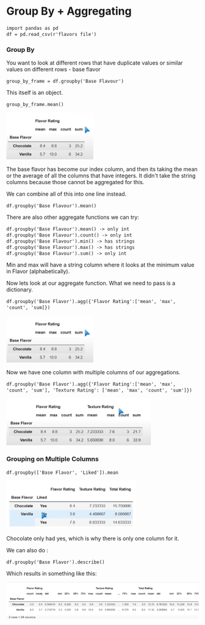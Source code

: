 # Group By + Aggregating

```
import pandas as pd
df = pd.read_csv(r'flavors file')
```

### Group By
You want to look at different rows that have duplicate values or similar values on different rows - base flavor

```
group_by_frame = df.groupby('Base Flavour')
```
This itself is an object.
```
group_by_frame.mean()
```

![alt text](images/aggimage-1.png)

The base flavor has become our index column, and then its taking the mean or the average of all the columns that have integers. It didn't take the string columns because those cannot be aggregated for this.

We can combine all of this into one line instead.

```
df.groupby('Base Flavour').mean()
```

There are also other aggregate functions we can try:
```
df.groupby('Base Flavour').mean() -> only int
df.groupby('Base Flavour').count() -> only int
df.groupby('Base Flavour').min() -> has strings
df.groupby('Base Flavour').max() -> has strings
df.groupby('Base Flavour').sum() -> only int
```
Min and max will have a string column where it looks at the minimum value in Flavor (alphabetically).

Now lets look at our aggregate function. What we need to pass is a dictionary. 
```
df.groupby('Base Flavor').agg({'Flavor Rating':['mean', 'max', 'count', 'sum]})
```

![alt text](images/aggimage-1.png)

Now we have one column with multiple columns of our aggregations.

```
df.groupby('Base Flavor').agg({'Flavor Rating':['mean', 'max', 'count', 'sum'], 'Texture Rating': ['mean', 'max', 'count', 'sum']})
```

![alt text](images/aggimage-2.png)

### Grouping on Multiple Columns

```
df.groupby(['Base Flavor', 'Liked']).mean
```

![alt text](images/aggimage-3.png)

Chocolate only had yes, which is why there is only one column for it. 

We can also do :
```
df.groupby('Base Flavor').describe()
```
Which results in something like this:

![alt text](images/aggimage-4.png)